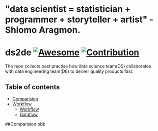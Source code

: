 # "data scientist = statistician + programmer + storyteller + artist" - Shlomo Aragmon.

# ds2de [![Awesome](https://cdn.rawgit.com/sindresorhus/awesome/d7305f38d29fed78fa85652e3a63e154dd8e8829/media/badge.svg)](https://github.com/sindresorhus/awesome) [![Contribution](https://img.shields.io/badge/contributions-welcome-brightgreen.svg?style=flat)](https://github.com/liukelinlin/ds2de)
The repo collects best practise how data science team(DS) collaborates with data engineering team(DE) to deliver quality products fast.

## Table of contents

* [Comparision](#Comparison)
* [Workflow](#Workflow)
  * [Workflow](Workflow)
  * [Dataflow](Dataflow)

##Comparision
bbb
